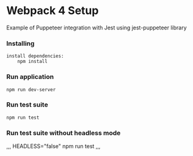 # Webpack 4 Setup

Example of Puppeteer integration with Jest using jest-puppeteer library

### Installing
```
install dependencies:
    npm install
```

### Run application
```
npm run dev-server
```

### Run test suite
```
npm run test
```
### Run test suite without headless mode
,,,
HEADLESS="false" npm run test
,,,